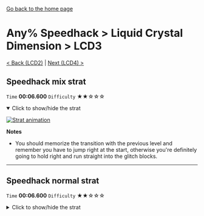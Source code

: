 [Go back to the home page](https://github.com/Doublevil/scbspeedrun)

# Any% Speedhack > Liquid Crystal Dimension > LCD3

[< Back (LCD2)](https://github.com/Doublevil/scbspeedrun/blob/main/levels/any_sh/LCD/LCD2.md) | [Next (LCD4) >](https://github.com/Doublevil/scbspeedrun/blob/main/levels/any_sh/LCD/LCD4.md)

## Speedhack mix strat

`Time` **00:06.600** `Difficulty` ★★☆☆☆
<details open>
  <summary>Click to show/hide the strat</summary>

  [![Strat animation](https://github.com/Doublevil/scbspeedrun/blob/main/media/levels/LCD/LCD3_S_CableStrat.webp)](https://github.com/Doublevil/scbspeedrun/blob/main/media/levels/LCD/LCD3_S_CableStrat.mp4?raw=true)

  **Notes**
  - You should memorize the transition with the previous level and remember you have to jump right at the start, otherwise you're definitely going to hold right and run straight into the glitch blocks.
</details>

---
## Speedhack normal strat

`Time` **00:06.600** `Difficulty` ★★☆☆☆
<details>
  <summary>Click to show/hide the strat</summary>

  [![Strat animation](https://github.com/Doublevil/scbspeedrun/blob/main/media/levels/LCD/LCD3_S_DashStrat.webp)](https://github.com/Doublevil/scbspeedrun/blob/main/media/levels/LCD/LCD3_S_DashStrat.mp4?raw=true)

  **Notes**
  - You should memorize the transition with the previous level and remember you have to jump right at the start, otherwise you're definitely going to hold right and run straight into the glitch blocks.
</details>

